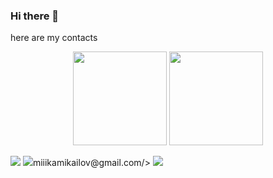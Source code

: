 ### Hi there 👋
<p>
  here are my contacts
</p>

<p align='center'>
   <a href="https://github-readme-stats.vercel.app/api?username=tanuki-er&show_icons=true&count_private=true">
       <img height=150 src="https://github-readme-stats.vercel.app/api?username=tanuki-er&show_icons=true&count_private=true"/></a>
   <a href="https://github.com/romankh3/github-readme-stats">
       <img height=150 src="https://github-readme-stats.vercel.app/api/top-langs/?username=romankh3&layout=compact"/></a>
</p>

<p>
  <a href="https://t.me/Aelys_er"> <img src="https://img.shields.io/badge/Telegram-2CA5E0?style=for-the-badge&logo=telegram&logoColor=white" /></a>
  <a> <img src="https://img.shields.io/badge/Gmail-D14836?style=for-the-badge&logo=gmail&logoColor=white"/><link>miiikamikailov@gmail.com/></a>
  <a href=""><img src="https://img.shields.io/badge/WeChat-07C160?style=for-the-badge&logo=wechat&logoColor=white"/></a>
</p>


<!--
**tanuki-er/tanuki-er** is a ✨ _special_ ✨ repository because its `README.md` (this file) appears on your GitHub profile.

Here are some ideas to get you started:

- 🔭 I’m currently working on ...
- 🌱 I’m currently learning ...
- 👯 I’m looking to collaborate on ...
- 🤔 I’m looking for help with ...
- 💬 Ask me about ...
- 📫 How to reach me: ...
- 😄 Pronouns: ...
- ⚡ Fun fact: ...
-->
